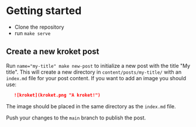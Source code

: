 # Getting started

- Clone the repository
- run `make serve`

## Create a new kroket post

Run `name="my-title" make new-post` to initialize a new post with the title "My title".
This will create a new directory in `content/posts/my-title/` with an `index.md` file for your post content. 
If you want to add an image you should use:

```markdown
   ![kroket](kroket.png "A kroket!")
```

The image should be placed in the same directory as the `index.md` file.

Push your changes to the `main` branch to publish the post.
